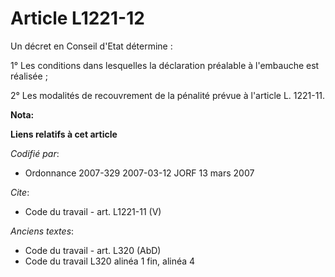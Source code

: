 # Article L1221-12

Un décret en Conseil d'Etat détermine : 

1° Les conditions dans lesquelles la déclaration préalable à l'embauche est réalisée ; 

2° Les modalités de recouvrement de la pénalité prévue à l'article L. 1221-11.

**Nota:**



**Liens relatifs à cet article**

_Codifié par_:

  - Ordonnance 2007-329 2007-03-12 JORF 13 mars 2007

_Cite_:

  - Code du travail - art. L1221-11 (V)

_Anciens textes_:

  - Code du travail - art. L320 (AbD)
  - Code du travail L320 alinéa 1 fin, alinéa 4

